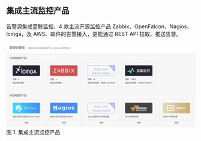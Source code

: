 ## 集成主流监控产品

告警源集成蓝鲸监控、4 款主流开源监控产品 Zabbix、OpenFalcon、Nagios、Icinga，及 AWS、邮件的告警接入，更能通过 REST API 拉取、推送告警。


![Integrated_Mainstream_Monitoring_Products](media/Integrated_Mainstream_Monitoring_Products.png)
图 1. 集成主流监控产品

